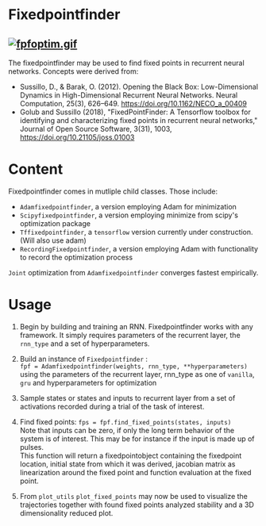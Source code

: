# Fixedpointfinder

[![fpfoptim.gif](https://i.postimg.cc/63W65W9Q/fpfoptim.gif)](https://postimg.cc/1gd1vZVx)
---
The fixedpointfinder may be used to find fixed points in recurrent neural networks.
Concepts were derived from:

* Sussillo, D., & Barak, O. (2012). Opening the Black Box: Low-Dimensional Dynamics in High-Dimensional Recurrent Neural Networks. Neural Computation, 25(3), 626–649. https://doi.org/10.1162/NECO_a_00409
* Golub and Sussillo (2018), "FixedPointFinder: A Tensorflow toolbox for identifying and characterizing fixed points in recurrent neural networks," Journal of Open Source Software, 3(31), 1003, https://doi.org/10.21105/joss.01003

# Content
Fixedpointfinder comes in mutliple child classes. Those include:
  * `Adamfixedpointfinder`, a version employing Adam for minimization
  * `Scipyfixedpointfinder`, a version employing minimize from scipy's optimization package
  * `Tffixedpointfinder`, a `tensorflow` version currently under construction. (Will also use adam)
  * `RecordingFixedpointfinder`, a version employing Adam with functionality to record the optimization process
  
`Joint` optimization from `Adamfixedpointfinder` converges fastest empirically.
# Usage

1. Begin by building and training an RNN. Fixedpointfinder works with any framework. It simply requires 
parameters of the recurrent layer, the `rnn_type` and a set of hyperparameters.

2. Build an instance of `Fixedpointfinder` :  
`fpf = Adamfixedpointfinder(weights, rnn_type, **hyperparameters)`  
using the parameters of the recurrent layer, rnn_type as one of `vanilla`, `gru` and hyperparameters for optimization

3. Sample states or states and inputs to recurrent layer from a set of activations recorded during a trial of the task of interest.

4.  Find fixed points: `fps = fpf.find_fixed_points(states, inputs)`  
Note that inputs can be zero, if only the long term behavior of the system is of interest. This may be for instance if the 
input is made up of pulses.   
This function will return a fixedpointobject containing the fixedpoint location, initial state from which it was derived, 
jacobian matrix as linearization around the fixed point and function evaluation at the fixed point.

5. From `plot_utils` `plot_fixed_points` may now be used to visualize the trajectories together with found fixed points 
analyzed stability and a 3D dimensionality reduced plot. 